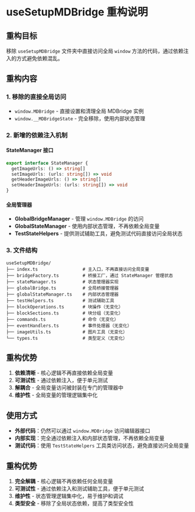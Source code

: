 # useSetupMDBridge 重构说明

## 重构目标

移除 `useSetupMDBridge` 文件夹中直接访问全局 `window` 方法的代码，通过依赖注入的方式避免依赖混乱。

## 重构内容

### 1. 移除的直接全局访问

- `window.MDBridge` - 直接设置和清理全局 MDBridge 实例
- `window.__MDBridgeState` - 完全移除，使用内部状态管理

### 2. 新增的依赖注入机制

#### StateManager 接口
```typescript
export interface StateManager {
  getImageUrls: () => string[]
  setImageUrls: (urls: string[]) => void
  getHeaderImageUrls: () => string[]
  setHeaderImageUrls: (urls: string[]) => void
}
```

#### 全局管理器
- **GlobalBridgeManager** - 管理 `window.MDBridge` 的访问
- **GlobalStateManager** - 使用内部状态管理，不再依赖全局变量
- **TestStateHelpers** - 提供测试辅助工具，避免测试代码直接访问全局状态

### 3. 文件结构

```
useSetupMDBridge/
├── index.ts                 # 主入口，不再直接访问全局变量
├── bridgeFactory.ts         # 桥接工厂，通过 StateManager 管理状态
├── stateManager.ts          # 状态管理器实现
├── globalBridge.ts          # 全局桥接管理器
├── globalStateManager.ts    # 内部状态管理器
├── testHelpers.ts           # 测试辅助工具
├── blockOperations.ts       # 块操作（无变化）
├── blockSections.ts         # 块分组（无变化）
├── commands.ts              # 命令（无变化）
├── eventHandlers.ts         # 事件处理器（无变化）
├── imageUtils.ts            # 图片工具（无变化）
└── types.ts                 # 类型定义（无变化）
```

## 重构优势

1. **依赖清晰** - 核心逻辑不再直接依赖全局变量
2. **可测试性** - 通过依赖注入，便于单元测试
3. **解耦合** - 全局变量访问被封装在专门的管理器中
4. **维护性** - 全局变量的管理逻辑集中化

## 使用方式

- **外部代码**：仍然可以通过 `window.MDBridge` 访问编辑器接口
- **内部实现**：完全通过依赖注入和内部状态管理，不再依赖全局变量
- **测试代码**：使用 `TestStateHelpers` 工具类访问状态，避免直接访问全局变量

## 重构优势

1. **完全解耦** - 核心逻辑不再依赖任何全局变量
2. **可测试性** - 通过依赖注入和测试辅助工具，便于单元测试
3. **维护性** - 状态管理逻辑集中化，易于维护和调试
4. **类型安全** - 移除了全局状态依赖，提高了类型安全性
